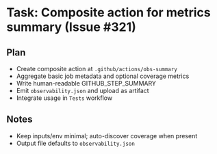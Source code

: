 # Task: Composite action for metrics summary (Issue #321)

## Plan

- Create composite action at `.github/actions/obs-summary`
- Aggregate basic job metadata and optional coverage metrics
- Write human-readable GITHUB_STEP_SUMMARY
- Emit `observability.json` and upload as artifact
- Integrate usage in `Tests` workflow

## Notes

- Keep inputs/env minimal; auto-discover coverage when present
- Output file defaults to `observability.json`
